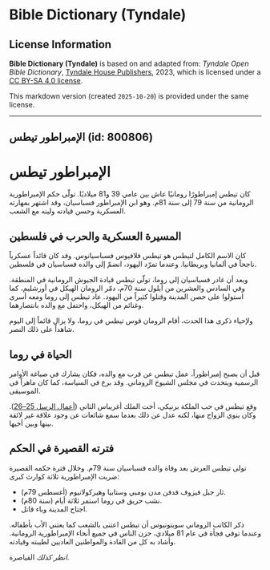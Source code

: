 # Bible Dictionary (Tyndale)

## License Information

**Bible Dictionary (Tyndale)** is based on and adapted from: _Tyndale Open Bible Dictionary_, [Tyndale House Publishers](https://tyndaleopenresources.com/), 2023, which is licensed under a [CC BY-SA 4.0 license](https://creativecommons.org/licenses/by-sa/4.0/legalcode.en).

This markdown version (created `2025-10-20`) is provided under the same license.



--------------------------------

## الإمبراطور تيطس (id: 800806)

الإمبراطور تيطس
===============

كان تيطس إمبراطورًا رومانيًا عاش بين عامي 39 و81 ميلاديًا. تولّى حكم الإمبراطورية الرومانية من سنة 79 إلى سنة 81م. وهو ابن الإمبراطور فسباسيان، وقد اشتهر بمهارته العسكرية وحسن قيادته ولينه مع الشعب.

المسيرة العسكرية والحرب في فلسطين
---------------------------------

كان الاسم الكامل لتيطس هو تيطس فلافيوس فسباسيانوس. وقد كان قائداً عسكرياً ناجحاً في ألمانيا وبريطانيا. وعندما تمرّد اليهود، انضمّ إلى والده فسباسيان في فلسطين.

وبعد أن غادر فسباسيان إلى روما، تولّى تيطس قيادة الجيوش الرومانية في المنطقة. وفي السادس والعشرين من أيلول سنة 70م، دمّر الرومان الهيكل في أورشليم، كما استولوا على حصن المدينة وقتلوا كثيراً من اليهود. عاد تيطس إلى روما ومعه أسرى وغنائم من الهيكل، واحتفل مع والده بانتصارهما.

ولإحياء ذكرى هذا الحدث، أقام الرومان قوس تيطس في روما، ولا يزال قائماً إلى اليوم شاهداً على ذلك النصر.

الحياة في روما
--------------

قبل أن يصبح إمبراطوراً، عمل تيطس عن قرب مع والده، فكان يشارك في صياغة الأوامر الرسمية ويتحدث في مجلس الشيوخ الروماني. وقد برع في السياسة، كما كان ماهراً في الموسيقى.

وقع تيطس في حب الملكة برنيكي، أخت الملك أغريباس الثاني ([أعمال الرسل 25–26](https://ref.ly/Acts25:1-Acts26:32)). وكان ينوي الزواج منها، لكنه عدل عن ذلك بعدما سمع شائعات عن وجود علاقة غير لائقة بينها وبين أخيها.

فترته القصيرة في الحكم
----------------------

تولى تيطس العرش بعد وفاة والده فسباسيان سنة 79م. وخلال فترة حكمه القصيرة ضربت الإمبراطورية ثلاثة كوارث كبرى:

* ثار جبل فيزوف فدفن مدن بومبي وستابيا وهيركولانيوم (أغسطس 79م).
* نشب حريق في روما استمر ثلاثة أيام (سنة 80م).
* اجتاح المدينة وباء قاتل.

ذكر الكاتب الروماني سويتونيوس أن تيطس اعتنى بالشعب كما يعتني الأب بأطفاله. وعندما توفي فجأة في عام 81 ميلادي، حزن الناس في جميع أنحاء الإمبراطورية الرومانية. وأشاد به كل من القادة والمواطنين العاديين لطيبته وقيادته.

*انظر كذلك* القياصرة.



